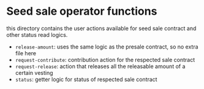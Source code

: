 # Seed sale operator functions

this directory contains the user actions available for seed sale contract and other status read logics.

- `release-amount`: uses the same logic as the presale contract, so no extra file here
- `request-contribute`: contribution action for the respected sale contract
- `request-release`: action that releases all the releasable amount of a certain vesting
- `status`: getter logic for status of respected sale contract
